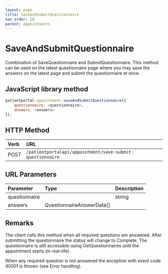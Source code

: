 ```yaml
---
layout: page
title: SaveAndSubmitQuestionnaire
nav_order: 18
parent: Appointments
---
```


# SaveAndSubmitQuestionnaire

Combination of SaveQuestionnaire and SubmitQuestionnaire. This method can be used on the latest questionnaire page where you may save the answers on the latest page and submit the questionnaire at once.

## JavaScript library method

```javascript
patientportal.appointment.saveAndSubmitQuestionnaire({
    questionnaire: <questionnaire>,
    answers: <answers>
});
```

## HTTP Method

| Verb | URL                                               |
|:-----|:--------------------------------------------------|
| POST | `/patientportalapi/appointment/save-submit-questionnaire` |

## URL Parameters

| Parameter | Type   | Description                                                 |
|:----------|:-------|:------------------------------------------------------------|
| questionnaire |     | string | The key of the questionnaire provided by the API upon GetQuestionnaires. |
| answers | QuestionnaireAnswerData\[\] |     | Collection of answers. |

## Remarks

The client calls this method when all required questions are answered. After submitting the questionnaire the status will change to Complete. The questionnaire is still accessible using GetQuestionnaires until the appointment starts (in real-life).

When any required question is not answered the exception with event code 40001 is thrown (see Error handling).

